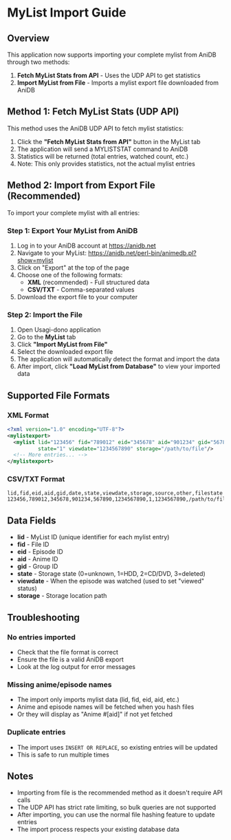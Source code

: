 # MyList Import Guide

## Overview

This application now supports importing your complete mylist from AniDB through two methods:

1. **Fetch MyList Stats from API** - Uses the UDP API to get statistics
2. **Import MyList from File** - Imports a mylist export file downloaded from AniDB

## Method 1: Fetch MyList Stats (UDP API)

This method uses the AniDB UDP API to fetch mylist statistics:

1. Click the **"Fetch MyList Stats from API"** button in the MyList tab
2. The application will send a MYLISTSTAT command to AniDB
3. Statistics will be returned (total entries, watched count, etc.)
4. Note: This only provides statistics, not the actual mylist entries

## Method 2: Import from Export File (Recommended)

To import your complete mylist with all entries:

### Step 1: Export Your MyList from AniDB

1. Log in to your AniDB account at https://anidb.net
2. Navigate to your MyList: https://anidb.net/perl-bin/animedb.pl?show=mylist
3. Click on "Export" at the top of the page
4. Choose one of the following formats:
   - **XML** (recommended) - Full structured data
   - **CSV/TXT** - Comma-separated values
5. Download the export file to your computer

### Step 2: Import the File

1. Open Usagi-dono application
2. Go to the **MyList** tab
3. Click **"Import MyList from File"**
4. Select the downloaded export file
5. The application will automatically detect the format and import the data
6. After import, click **"Load MyList from Database"** to view your imported data

## Supported File Formats

### XML Format
```xml
<?xml version="1.0" encoding="UTF-8"?>
<mylistexport>
  <mylist lid="123456" fid="789012" eid="345678" aid="901234" gid="567890" 
          state="1" viewdate="1234567890" storage="/path/to/file"/>
  <!-- More entries... -->
</mylistexport>
```

### CSV/TXT Format
```
lid,fid,eid,aid,gid,date,state,viewdate,storage,source,other,filestate
123456,789012,345678,901234,567890,1234567890,1,1234567890,/path/to/file,...
```

## Data Fields

- **lid** - MyList ID (unique identifier for each mylist entry)
- **fid** - File ID
- **eid** - Episode ID
- **aid** - Anime ID
- **gid** - Group ID
- **state** - Storage state (0=unknown, 1=HDD, 2=CD/DVD, 3=deleted)
- **viewdate** - When the episode was watched (used to set "viewed" status)
- **storage** - Storage location path

## Troubleshooting

### No entries imported
- Check that the file format is correct
- Ensure the file is a valid AniDB export
- Look at the log output for error messages

### Missing anime/episode names
- The import only imports mylist data (lid, fid, eid, aid, etc.)
- Anime and episode names will be fetched when you hash files
- Or they will display as "Anime #[aid]" if not yet fetched

### Duplicate entries
- The import uses `INSERT OR REPLACE`, so existing entries will be updated
- This is safe to run multiple times

## Notes

- Importing from file is the recommended method as it doesn't require API calls
- The UDP API has strict rate limiting, so bulk queries are not supported
- After importing, you can use the normal file hashing feature to update entries
- The import process respects your existing database data
